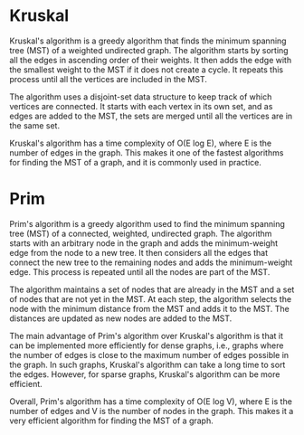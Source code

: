 # Kruskal
Kruskal's algorithm is a greedy algorithm that finds the minimum spanning tree (MST) of a weighted undirected graph. The algorithm starts by sorting all the edges in ascending order of their weights. It then adds the edge with the smallest weight to the MST if it does not create a cycle. It repeats this process until all the vertices are included in the MST.

The algorithm uses a disjoint-set data structure to keep track of which vertices are connected. It starts with each vertex in its own set, and as edges are added to the MST, the sets are merged until all the vertices are in the same set.

Kruskal's algorithm has a time complexity of O(E log E), where E is the number of edges in the graph. This makes it one of the fastest algorithms for finding the MST of a graph, and it is commonly used in practice.

# Prim
Prim's algorithm is a greedy algorithm used to find the minimum spanning tree (MST) of a connected, weighted, undirected graph. The algorithm starts with an arbitrary node in the graph and adds the minimum-weight edge from the node to a new tree. It then considers all the edges that connect the new tree to the remaining nodes and adds the minimum-weight edge. This process is repeated until all the nodes are part of the MST.

The algorithm maintains a set of nodes that are already in the MST and a set of nodes that are not yet in the MST. At each step, the algorithm selects the node with the minimum distance from the MST and adds it to the MST. The distances are updated as new nodes are added to the MST.

The main advantage of Prim's algorithm over Kruskal's algorithm is that it can be implemented more efficiently for dense graphs, i.e., graphs where the number of edges is close to the maximum number of edges possible in the graph. In such graphs, Kruskal's algorithm can take a long time to sort the edges. However, for sparse graphs, Kruskal's algorithm can be more efficient.

Overall, Prim's algorithm has a time complexity of O(E log V), where E is the number of edges and V is the number of nodes in the graph. This makes it a very efficient algorithm for finding the MST of a graph.